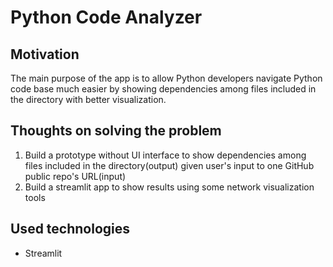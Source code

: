 # Python Code Analyzer

## Motivation

The main purpose of the app is to allow Python developers navigate Python code base much easier by showing dependencies
among files included in the directory with better visualization.

## Thoughts on solving the problem

1. Build a prototype without UI interface to show dependencies among files included in the directory(output) given user's
input to one GitHub public repo's URL(input)
2. Build a streamlit app to show results using some network visualization tools

## Used technologies

- Streamlit
